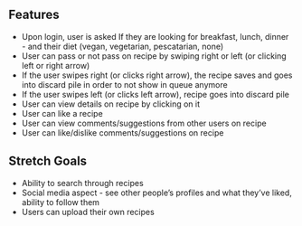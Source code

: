## Features

- Upon login, user is asked If they are looking for breakfast, lunch, dinner - and their diet (vegan, vegetarian, pescatarian, none)
- User can pass or not pass on recipe by swiping right or left (or clicking left or right arrow)
- If the user swipes right (or clicks right arrow), the recipe saves and goes into discard pile in order to not show in queue anymore
- If the user swipes left (or clicks left arrow), recipe goes into discard pile
- User can view details on recipe by clicking on it
- User can like a recipe
- User can view comments/suggestions from other users on recipe
- User can like/dislike comments/suggestions on recipe

## Stretch Goals

- Ability to search through recipes
- Social media aspect - see other people’s profiles and what they’ve liked, ability to follow them
- Users can upload their own recipes
